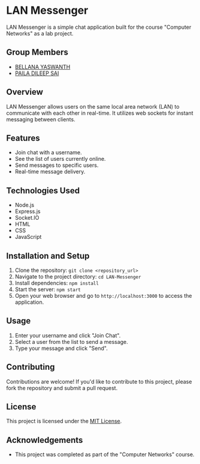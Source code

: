 # LAN Messenger

LAN Messenger is a simple chat application built for the course "Computer Networks" as a lab project.

## Group Members
- [BELLANA YASWANTH](#)
- [PAILA DILEEP SAI](#)

## Overview
LAN Messenger allows users on the same local area network (LAN) to communicate with each other in real-time. It utilizes web sockets for instant messaging between clients.

## Features
- Join chat with a username.
- See the list of users currently online.
- Send messages to specific users.
- Real-time message delivery.

## Technologies Used
- Node.js
- Express.js
- Socket.IO
- HTML
- CSS
- JavaScript

## Installation and Setup
1. Clone the repository: `git clone <repository_url>`
2. Navigate to the project directory: `cd LAN-Messenger`
3. Install dependencies: `npm install`
4. Start the server: `npm start`
5. Open your web browser and go to `http://localhost:3000` to access the application.

## Usage
1. Enter your username and click "Join Chat".
2. Select a user from the list to send a message.
3. Type your message and click "Send".

## Contributing
Contributions are welcome! If you'd like to contribute to this project, please fork the repository and submit a pull request.

## License
This project is licensed under the [MIT License](LICENSE).

## Acknowledgements
- This project was completed as part of the "Computer Networks" course.
